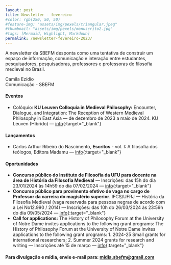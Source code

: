 ```yaml
---
layout: post
title: Newsletter - fevereiro
#color: rgb(250, 50, 50)
#feature-img: "assets/img/pexels/triangular.jpeg"
#thumbnail: "assets/img/pexels/manuscrito2.jpg"
#tags: [Mermaid, Highlight, Markdown]
permalink: /newsletter-fevereiro-2023/
---
```


A newsletter da SBEFM desponta como uma tentativa de construir um espaço de informação, comunicação e interação entre estudantes, pesquisadores, pesquisadoras, professores e professoras de filosofia medieval no Brasil.

Camila Ezídio <br />
Comunicação - SBEFM

#### Eventos
- Colóquio: **KU Leuven Colloquia in Medieval Philosophy:** Encounter, Dialogue, and Integration: The Reception of Western Medieval Philosophy in East Asia — de dezembro de 2023 a maio de 2024. KU Leuven (Híbrido) — [info](https://hiw.kuleuven.be/dwmc/events/ku-leuven-colloquia-in-medieval-philosophy){:target="_blank"}

#### Lançamentos
- Carlos Arthur Ribeiro do Nascimento, **Escritos** - vol. I: A filosofia dos teólogos, Editora Madamu — [info](https://www.madamu.com.br/filosofia-dos-teologos){:target="_blank"}

#### Oportunidades
- **Concurso público do Instituto de Filosofia da UFU para docente na área de História da Filosofia Medieval** — Inscrições: das 15h do dia 23/01/2024 às 14h59 do dia 07/02/2024 — [info](https://www.portalselecao.ufu.br/servicos/Edital/cronograma/1457){:target="_blank"}
- **Concurso público para provimento efetivo de vaga no cargo de Professor da carreira do magistério superior**. IFCS/UFRJ — História da Filosofia Medieval (vaga reservada para pessoas negras de acordo com a Lei No12.990 / 2014) — Inscrições: das 10h do 26/03/2024 às 23:59h do dia 09/05/2024 — [info](https://concursos.pr4.ufrj.br/images/Edital-54-2024-MS-efetivos/Edital_54_de_30-jan-24-site.pdf){:target="_blank"}
- **Call for applications:** The History of Philosophy Forum at the University of Notre Dame invites applications to the following grant programs: The History of Philosophy Forum at the University of Notre Dame invites applications to the following grant programs: 1. 2024-25 Small grants for international researchers; 2. Summer 2024 grants for research and writing — Inscrições até 15 de março — [info](https://www.madamu.com.br/filosofia-dos-teologos){:target="_blank"}


#### Para divulgação e mídia, envie e-mail para: midia.sbefm@gmail.com
